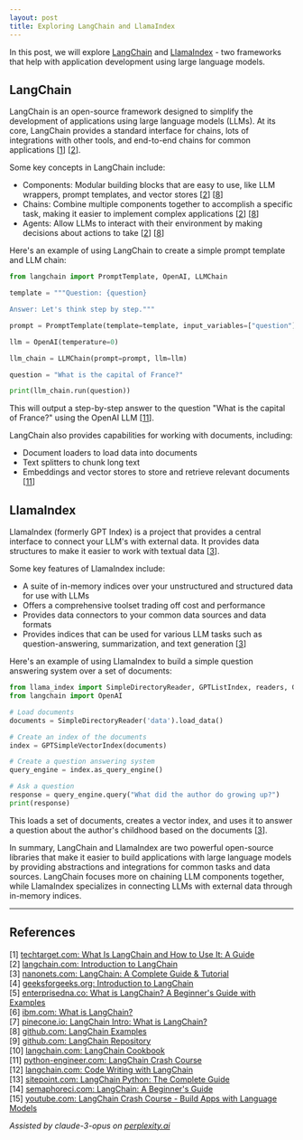 ```yaml
---
layout: post
title: Exploring LangChain and LlamaIndex
---
```


In this post, we will explore [LangChain](https://www.langchain.com/) and [LlamaIndex](https://www.llamaindex.ai/) - two frameworks that help with application development using large language models.

## LangChain

LangChain is an open-source framework designed to simplify the development of applications using large language models (LLMs). At its core, LangChain provides a standard interface for chains, lots of integrations with other tools, and end-to-end chains for common applications [[1](#ref-1)] [[2](#ref-2)].

Some key concepts in LangChain include:

- Components: Modular building blocks that are easy to use, like LLM wrappers, prompt templates, and vector stores [[2](#ref-2)] [[8](#ref-8)]
- Chains: Combine multiple components together to accomplish a specific task, making it easier to implement complex applications [[2](#ref-2)] [[8](#ref-8)]
- Agents: Allow LLMs to interact with their environment by making decisions about actions to take [[2](#ref-2)] [[8](#ref-8)]

Here's an example of using LangChain to create a simple prompt template and LLM chain:

```python
from langchain import PromptTemplate, OpenAI, LLMChain

template = """Question: {question}

Answer: Let's think step by step."""

prompt = PromptTemplate(template=template, input_variables=["question"])

llm = OpenAI(temperature=0) 

llm_chain = LLMChain(prompt=prompt, llm=llm)

question = "What is the capital of France?"

print(llm_chain.run(question))
```

This will output a step-by-step answer to the question "What is the capital of France?" using the OpenAI LLM [[11](#ref-11)].

LangChain also provides capabilities for working with documents, including:

- Document loaders to load data into documents 
- Text splitters to chunk long text
- Embeddings and vector stores to store and retrieve relevant documents [[11](#ref-11)]

## LlamaIndex

LlamaIndex (formerly GPT Index) is a project that provides a central interface to connect your LLM's with external data. It provides data structures to make it easier to work with textual data [[3](#ref-3)].

Some key features of LlamaIndex include:

- A suite of in-memory indices over your unstructured and structured data for use with LLMs
- Offers a comprehensive toolset trading off cost and performance
- Provides data connectors to your common data sources and data formats
- Provides indices that can be used for various LLM tasks such as question-answering, summarization, and text generation [[3](#ref-3)]

Here's an example of using LlamaIndex to build a simple question answering system over a set of documents:

```python
from llama_index import SimpleDirectoryReader, GPTListIndex, readers, GPTSimpleVectorIndex, LLMPredictor, PromptHelper
from langchain import OpenAI

# Load documents 
documents = SimpleDirectoryReader('data').load_data()

# Create an index of the documents
index = GPTSimpleVectorIndex(documents)

# Create a question answering system
query_engine = index.as_query_engine()

# Ask a question
response = query_engine.query("What did the author do growing up?")
print(response)
```

This loads a set of documents, creates a vector index, and uses it to answer a question about the author's childhood based on the documents [[3](#ref-3)].

In summary, LangChain and LlamaIndex are two powerful open-source libraries that make it easier to build applications with large language models by providing abstractions and integrations for common tasks and data sources. LangChain focuses more on chaining LLM components together, while LlamaIndex specializes in connecting LLMs with external data through in-memory indices.

---
## References

[1] <a id="ref-1"></a> [techtarget.com: What Is LangChain and How to Use It: A Guide](https://www.techtarget.com/searchenterpriseai/definition/LangChain)  
[2] <a id="ref-2"></a> [langchain.com: Introduction to LangChain](https://js.langchain.com/docs/get_started/introduction)  
[3] <a id="ref-3"></a> [nanonets.com: LangChain: A Complete Guide & Tutorial](https://nanonets.com/blog/langchain/)  
[4] <a id="ref-4"></a> [geeksforgeeks.org: Introduction to LangChain](https://www.geeksforgeeks.org/introduction-to-langchain/)  
[5] <a id="ref-5"></a> [enterprisedna.co: What is LangChain? A Beginner's Guide with Examples](https://blog.enterprisedna.co/what-is-langchain-a-beginners-guide-with-examples/)  
[6] <a id="ref-6"></a> [ibm.com: What is LangChain?](https://www.ibm.com/topics/langchain)  
[7] <a id="ref-7"></a> [pinecone.io: LangChain Intro: What is LangChain?](https://www.pinecone.io/learn/series/langchain/langchain-intro/)  
[8] <a id="ref-8"></a> [github.com: LangChain Examples](https://github.com/alphasecio/langchain-examples)  
[9] <a id="ref-9"></a> [github.com: LangChain Repository](https://github.com/langchain-ai/langchain)  
[10] <a id="ref-10"></a> [langchain.com: LangChain Cookbook](https://python.langchain.com/cookbook/)  
[11] <a id="ref-11"></a> [python-engineer.com: LangChain Crash Course](https://www.python-engineer.com/posts/langchain-crash-course/)  
[12] <a id="ref-12"></a> [langchain.com: Code Writing with LangChain](https://python.langchain.com/docs/expression_language/cookbook/code_writing/)  
[13] <a id="ref-13"></a> [sitepoint.com: LangChain Python: The Complete Guide](https://www.sitepoint.com/langchain-python-complete-guide/)  
[14] <a id="ref-14"></a> [semaphoreci.com: LangChain: A Beginner's Guide](https://semaphoreci.com/blog/langchain)  
[15] <a id="ref-15"></a> [youtube.com: LangChain Crash Course - Build Apps with Language Models](https://www.youtube.com/watch?v=aywZrzNaKjs)  

_Assisted by claude-3-opus on [perplexity.ai](https://perplexity.ai)_

<!-- -------------------------------------------------------------- -->
<!-- 
sequence: renumber, accumulate, format

to increment numbers, use multiple cursors then emmet shortcuts

regex...
\[(\d+)\]
to
 [[$1](#ref-$1)]

regex...
\[(\d+)\] (.*)
to
[$1] <a id="ref-$1"></a> [display text]($2)  

change "Citations:" to "## References"
-->
<!-- 
Include images like this:  
<figure style="text-align: center; width:100%;">
    <img src="{{site.baseurl}}/images/experimenting_files/experimenting_18_1.svg" alt="___" style="max-width:90%; 
    height: auto; margin:3% auto; display:block;">
    <figcaption>___</figcaption>
</figure> 
-->
<!-- 
Include code snippets like this:  
```python 
def square(x):
    return x**2
``` 
-->
<!-- 
Cite like this [[2](#ref-2)], and this [[3](#ref-3)]. Use two extra spaces at end of each line for line break
---
## References  
[1] <a id="ref-1"></a> [display text](hyperlink)  
[2] <a id="ref-2"></a> [display text](hyperlink) 
[3] <a id="ref-3"></a> [display text](hyperlink)  
_Assisted by claude-3-opus on [perplexity.ai](https://perplexity.ai)_ 
-->
<!-- -------------------------------------------------------------- -->